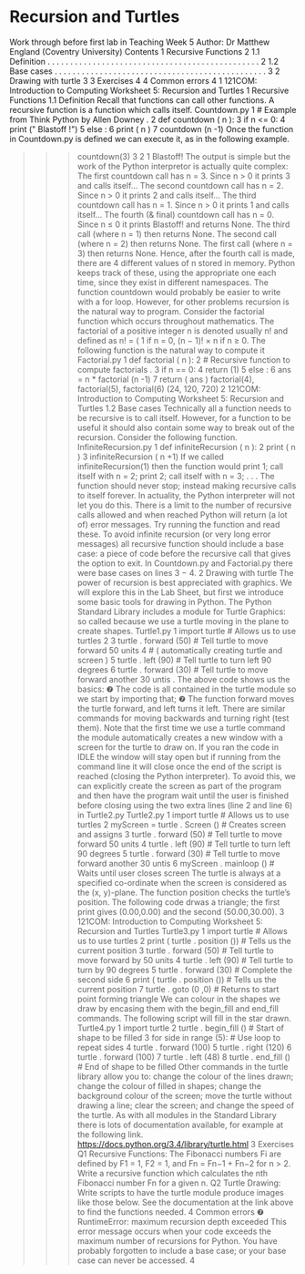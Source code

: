 

# Recursion and Turtles

Work through before first lab in Teaching Week 5
Author: Dr Matthew England (Coventry University)
Contents
1 Recursive Functions 2
1.1 Definition . . . . . . . . . . . . . . . . . . . . . . . . . . . . . . . . . . . . . . . . . . . . . . . 2
1.2 Base cases . . . . . . . . . . . . . . . . . . . . . . . . . . . . . . . . . . . . . . . . . . . . . . . 3
2 Drawing with turtle 3
3 Exercises 4
4 Common errors 4
1
121COM: Introduction to Computing Worksheet 5: Recursion and Turtles
1 Recursive Functions
1.1 Definition
Recall that functions can call other functions. A recursive function is a function which calls itself.
Countdown.py
1 # Example from Think Python by Allen Downey .
2 def countdown ( n ):
3 if n <= 0:
4 print (" Blastoff !")
5 else :
6 print ( n )
7 countdown (n -1)
Once the function in Countdown.py is defined we can execute it, as in the following example.
>>> countdown(3)
3
2
1
Blastoff!
The output is simple but the work of the Python interpretor is actually quite complex:
The first countdown call has n = 3. Since n > 0 it prints 3 and calls itself...
The second countdown call has n = 2. Since n > 0 it prints 2 and calls itself...
The third countdown call has n = 1. Since n > 0 it prints 1 and calls itself...
The fourth (& final) countdown call has n = 0. Since n ≤ 0 it prints Blastoff! and returns None.
The third call (where n = 1) then returns None.
The second call (where n = 2) then returns None.
The first call (where n = 3) then returns None.
Hence, after the fourth call is made, there are 4 different values of n stored in memory. Python keeps
track of these, using the appropriate one each time, since they exist in different namespaces.
The function countdown would probably be easier to write with a for loop. However, for other problems
recursion is the natural way to program. Consider the factorial function which occurs throughout
mathematics. The factorial of a positive integer n is denoted usually n! and defined as
n! = (
1 if n = 0,
(n − 1)! × n if n ≥ 0.
The following function is the natural way to compute it
Factorial.py
1 def factorial ( n ):
2 # Recursive function to compute factorials .
3 if n == 0:
4 return (1)
5 else :
6 ans = n * factorial (n -1)
7 return ( ans )
>>> factorial(4), factorial(5), factorial(6)
(24, 120, 720)
2
121COM: Introduction to Computing Worksheet 5: Recursion and Turtles
1.2 Base cases
Technically all a function needs to be recursive is to call itself. However, for a function to be useful it should
also contain some way to break out of the recursion. Consider the following function.
InfiniteRecursion.py
1 def infiniteRecursion ( n ):
2 print ( n )
3 infiniteRecursion ( n +1)
If we called infiniteRecursion(1) then the function would print 1; call itself with n = 2; print 2; call itself
with n = 3; . . . The function should never stop; instead making recursive calls to itself forever. In actuality,
the Python interpreter will not let you do this. There is a limit to the number of recursive calls allowed and
when reached Python will return (a lot of) error messages. Try running the function and read these.
To avoid infinite recursion (or very long error messages) all recursive function should include a base case:
a piece of code before the recursive call that gives the option to exit. In Countdown.py and Factorial.py
there were base cases on lines 3 − 4.
2 Drawing with turtle
The power of recursion is best appreciated with graphics. We will explore this in the Lab Sheet, but first
we introduce some basic tools for drawing in Python. The Python Standard Library includes a module for
Turtle Graphics: so called because we use a turtle moving in the plane to create shapes.
Turtle1.py
1 import turtle # Allows us to use turtles
2
3 turtle . forward (50) # Tell turtle to move forward 50 units
4 # ( automatically creating turtle and screen )
5 turtle . left (90) # Tell turtle to turn left 90 degrees
6 turtle . forward (30) # Tell turtle to move forward another 30 untis .
The above code shows us the basics:
❼ The code is all contained in the turtle module so we start by importing that;
❼ The function forward moves the turtle forward, and left turns it left. There are similar commands
for moving backwards and turning right (test them).
Note that the first time we use a turtle command the module automatically creates a new window with
a screen for the turtle to draw on. If you ran the code in IDLE the window will stay open but if running
from the command line it will close once the end of the script is reached (closing the Python interpreter).
To avoid this, we can explicitly create the screen as part of the program and then have the program wait
until the user is finished before closing using the two extra lines (line 2 and line 6) in Turtle2.py
Turtle2.py
1 import turtle # Allows us to use turtles
2 myScreen = turtle . Screen () # Creates screen and assigns
3 turtle . forward (50) # Tell turtle to move forward 50 units
4 turtle . left (90) # Tell turtle to turn left 90 degrees
5 turtle . forward (30) # Tell turtle to move forward another 30 untis
6 myScreen . mainloop () # Waits until user closes screen
The turtle is always at a specified co-ordinate when the screen is considered as the (x, y)-plane. The function
position checks the turtle’s position. The following code drwas a triangle; the first print gives (0.00,0.00)
and the second (50.00,30.00).
3
121COM: Introduction to Computing Worksheet 5: Recursion and Turtles
Turtle3.py
1 import turtle # Allows us to use turtles
2 print ( turtle . position ()) # Tells us the current position
3 turtle . forward (50) # Tell turtle to move forward by 50 units
4 turtle . left (90) # Tell turtle to turn by 90 degrees
5 turtle . forward (30) # Complete the second side
6 print ( turtle . position ()) # Tells us the current position
7 turtle . goto (0 ,0) # Returns to start point forming triangle
We can colour in the shapes we draw by encasing them with the begin_fill and end_fill commands.
The following script will fill in the star drawn.
Turtle4.py
1 import turtle
2 turtle . begin_fill () # Start of shape to be filled
3 for side in range (5): # Use loop to repeat sides
4 turtle . forward (100)
5 turtle . right (120)
6 turtle . forward (100)
7 turtle . left (48)
8 turtle . end_fill () # End of shape to be filled
Other commands in the turtle library allow you to: change the colour of the lines drawn; change the
colour of filled in shapes; change the background colour of the screen; move the turtle without drawing a
line; clear the screen; and change the speed of the turtle. As with all modules in the Standard Library there
is lots of documentation available, for example at the following link.
https://docs.python.org/3.4/library/turtle.html
3 Exercises
Q1 Recursive Functions: The Fibonacci numbers Fi are defined by F1 = 1, F2 = 1, and
Fn = Fn−1 + Fn−2 for n > 2.
Write a recursive function which calculates the nth Fibonacci number Fn for a given n.
Q2 Turtle Drawing: Write scripts to have the turtle module produce images like those below. See the
documentation at the link above to find the functions needed.
4 Common errors
❼ RuntimeError: maximum recursion depth exceeded
This error message occurs when your code exceeds the maximum number of recursions for Python.
You have probably forgotten to include a base case; or your base case can never be accessed.
4